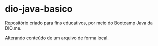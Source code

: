# dio-java-basico
Repositório criado para fins educativos, por meio do Bootcamp Java da DIO.me.

Alterando conteúdo de um arquivo de forma local.
